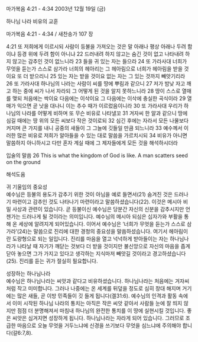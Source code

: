 마가복음 4:21 - 4:34 
2003년 12월 19일 (금)

하나님 나라 비유의 교훈



마가복음 4:21 - 4:34 / 새찬송가 107 장


4:21 또 저희에게 이르시되 사람이 등불을 가져오는 것은 말 아래나 평상 아래나 두려 함이냐 등경 위에 두려 함이 아니냐 22 드러내려 하지 않고는 숨긴 것이 없고 나타내려 하지 않고는 감추인 것이 없느니라 23 들을 귀 있는 자는 들으라 24 또 가라사대 너희가 무엇을 듣는가 스스로 삼가라 너희의 헤아리는 그 헤아림으로 너희가 헤아림을 받을 것이요 또 더 받으리니 25 있는 자는 받을 것이요 없는 자는 그 있는 것까지 빼앗기리라 26 또 가라사대 하나님의 나라는 사람이 씨를 땅에 뿌림과 같으니 27 저가 밤낮 자고 깨고 하는 중에 씨가 나서 자라되 그 어떻게 된 것을 알지 못하느니라 28 땅이 스스로 열매를 맺되 처음에는 싹이요 다음에는 이삭이요 그 다음에는 이삭에 충실한 곡식이라 29 열매가 익으면 곧 낫을 대나니 이는 추수 때가 이르렀음이니라 30 또 가라사대 우리가 하나님의 나라를 어떻게 비하며 또 무슨 비유로 나타낼꼬 31 겨자씨 한 알과 같으니 땅에 심길 때에는 땅 위의 모든 씨보다 작은 것이로되 32 심긴 후에는 자라서 모든 나물보다 커지며 큰 가지를 내니 공중의 새들이 그 그늘에 깃들일 만큼 되느니라 33 예수께서 이러한 많은 비유로 저희가 알아들을 수 있는 대로 말씀을 가르치시되 34 비유가 아니면 말씀하지 아니하시고 다만 혼자 계실 때에 그 제자들에게 모든 것을 해석하시더라 

입술의 말씀 
26 This is what the kingdom of God is like. A man scatters seed on the ground

해석도움





귀 기울임의 중요성  
예수님은 등불의 용도가 감추기 위한 것이 아님을 예로 들면서(21) 숨겨진 것은 드러나기 마련이고 감추인 것도 나타나기 마련이라고 말씀하셨습니다(22). 이것은 메시아 비밀 사상과 관련이 있습니다. 곧 등불이신 예수님은 당분간 자신의 신분을 감추시지만 언젠가는 드러나게 될 것이라는 의미입니다. 예수님의 메시아 되심은 십자가와 부활을 통해 온 세상에 알려지게 되어있습니다. 이어서 예수님은 ‘너희가 무엇을 듣는가 스스로 삼가라’(24)는 말씀으로 진리에 대한 경청의 중요성을 말씀하셨습니다. 여기서 헤아림이란 도량형으로 되는 일입니다. 진리를 마음을 열고 넉넉하게 받아들이는 자는 하나님나라가 나타날 때 자기가 깨닫는 것보다 더 받을 것이지만 불신앙으로 자신의 마음을 좁게 닫아 놓으면 그가 가지고 있다고 생각하는 지식마저 빼앗길 것이라고 경고하셨습니다(25). 진리를 듣는 귀가 절실히 필요합니다. 

성장하는 하나님나라  
예수님은 하나님나라는 씨앗과 같다고 비유하셨습니다. 하나님나라는 처음에는 겨자씨처럼 작고 미미합니다. 그러나 나중에는 온 세계를 뒤덮을 정도로 심히 창대 해지며 거기에는 많은 새들, 곧 이방 민족들이 깃 들게 됩니다(겔31:6). 예수님의 인격과 활동 속에서 이미 시작된 하나님 나라의 통치는 아직은 작은 씨앗 같아서 사람들 눈에 잘 띄지 않지만 점점 더 분명해져서 마침내 하나님의 완전한 통치를 이 땅에 실현시킬 것입니다. 좋은 씨앗은 심겨지면 성장하게 됩니다. 하나님나라는 자라게 되어 있습니다. 그러므로 조급한 마음으로 오늘 무엇을 거두느냐에 신경을 쓰기보다 무엇을 심느냐에 주의해야 합니다(갈6:7,8).
